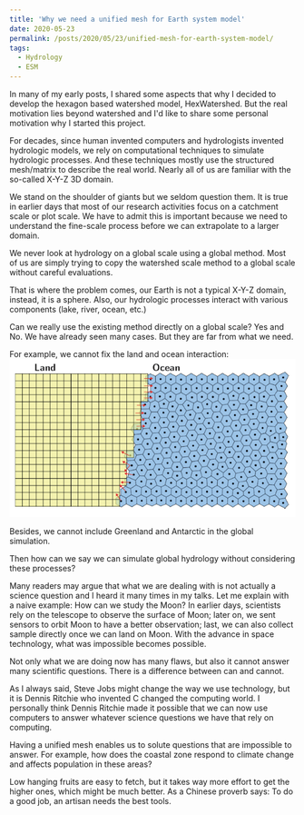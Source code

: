 ```yaml
---
title: 'Why we need a unified mesh for Earth system model'
date: 2020-05-23
permalink: /posts/2020/05/23/unified-mesh-for-earth-system-model/
tags:
  - Hydrology
  - ESM
---
```


In many of my early posts, I shared some aspects that why I decided to develop the hexagon based watershed model, HexWatershed. 
But the real motivation lies beyond watershed and I'd like to share some personal motivation why I started this project.

For decades, since human invented computers and hydrologists invented hydrologic models, we rely on computational techniques to simulate hydrologic processes. And these techniques mostly use the structured mesh/matrix to describe the real world. Nearly all of us are familiar with the so-called X-Y-Z 3D domain.

We stand on the shoulder of giants but we seldom question them. 
It is true in earlier days that most of our research activities focus on a catchment scale or plot scale. We have to admit this is important because we need to understand the fine-scale process before we can extrapolate to a larger domain.

We never look at hydrology on a global scale using a global method. Most of us are simply trying to copy the watershed scale method to a global scale without careful evaluations.

That is where the problem comes, our Earth is not a typical X-Y-Z domain, instead, it is a sphere.
Also, our hydrologic processes interact with various components (lake, river, ocean, etc.)

Can we really use the existing method directly on a global scale? Yes and No. We have already seen many cases. But they are far from what we need. 

For example, we cannot fix the land and ocean interaction:
![Figure 1](https://github.com/changliao/science/blob/main/_figures/hexwatershed/land_ocean.png?raw=true)


Besides, we cannot include Greenland and Antarctic in the global simulation.

Then how can we say we can simulate global hydrology without considering these processes?

Many readers may argue that what we are dealing with is not actually a science question and I heard it many times in my talks.
Let me explain with a naive example: How can we study the Moon? In earlier days, scientists rely on the telescope to observe the surface of Moon; later on, we sent sensors to orbit Moon to have a better observation; last, we can also collect sample directly once we can land on Moon.
With the advance in space technology, what was impossible becomes possible. 

Not only what we are doing now has many flaws, but also it cannot answer many scientific questions.
There is a difference between can and cannot.

As I always said, Steve Jobs might change the way we use technology, but it is Dennis Ritchie who invented C changed the computing world. I personally think Dennis Ritchie made it possible that we can now use computers to answer whatever science questions we have that rely on computing.

Having a unified mesh enables us to solute questions that are impossible to answer. For example, how does the coastal zone respond to climate change and affects population in these areas?

Low hanging fruits are easy to fetch, but it takes way more effort to get the higher ones, which might be much better. As a Chinese proverb says: To do a good job, an artisan needs the best tools.



 
